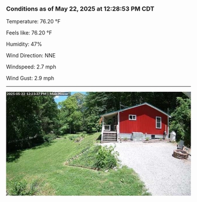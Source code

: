 ### Conditions as of May 22, 2025 at 12:28:53 PM CDT 

Temperature: 76.20 &deg;F

Feels like: 76.20 &deg;F

Humidity: 47%

Wind Direction: NNE

Windspeed: 2.7 mph

Wind Gust: 2.9 mph

---

<img src="./images/latest.jpeg"/>

